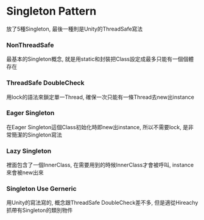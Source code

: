 Singleton Pattern
=====

放了5種Singleton, 最後一種則是Unity的ThreadSafe寫法

### NonThreadSafe

最基本的Singleton概念, 就是用static和封裝把Class設定成最多只能有一個個體存在

### ThreadSafe DoubleCheck

用lock的語法來鎖定單一Thread, 確保一次只能有一條Thread去new出instance

### Eager Singleton

在Eager Singleton這個Class初始化時即new出instance, 所以不需要lock, 是非常簡潔的Singleton寫法

### Lazy Singleton

裡面包含了一個InnerClass, 在需要用到的時候InnerClass才會被呼叫, instance來會被new出來

### Singleton Use Gerneric

用Unity的寫法寫的, 概念跟ThreadSafe DoubleCheck差不多, 但是適從Hireachy抓帶有Singleton的類別物件

